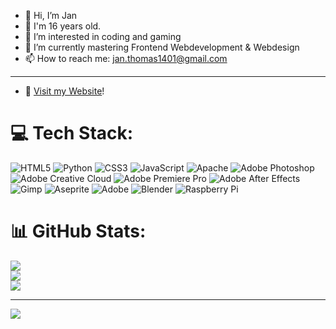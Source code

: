 - 👋 Hi, I’m Jan
- 📅 I'm 16 years old.
- 👀 I’m interested in coding and gaming
- 🌱 I’m currently mastering Frontend Webdevelopment & Webdesign
- 📫 How to reach me: jan.thomas1401@gmail.com
---
- 🛜 <a href="https://www.janthomas.dev">Visit my Website</a>!

# 💻 Tech Stack:
![HTML5](https://img.shields.io/badge/html5-%23E34F26.svg?style=plastic&logo=html5&logoColor=white) ![Python](https://img.shields.io/badge/python-3670A0?style=plastic&logo=python&logoColor=ffdd54) ![CSS3](https://img.shields.io/badge/css3-%231572B6.svg?style=plastic&logo=css3&logoColor=white) ![JavaScript](https://img.shields.io/badge/javascript-%23323330.svg?style=plastic&logo=javascript&logoColor=%23F7DF1E) ![Apache](https://img.shields.io/badge/apache-%23D42029.svg?style=plastic&logo=apache&logoColor=white) ![Adobe Photoshop](https://img.shields.io/badge/adobe%20photoshop-%2331A8FF.svg?style=plastic&logo=adobe%20photoshop&logoColor=white) ![Adobe Creative Cloud](https://img.shields.io/badge/Adobe%20Creative%20Cloud-DA1F26.svg?style=plastic&logo=Adobe%20Creative%20Cloud&logoColor=white) ![Adobe Premiere Pro](https://img.shields.io/badge/Adobe%20Premiere%20Pro-9999FF.svg?style=plastic&logo=Adobe%20Premiere%20Pro&logoColor=white) ![Adobe After Effects](https://img.shields.io/badge/Adobe%20After%20Effects-9999FF.svg?style=plastic&logo=Adobe%20After%20Effects&logoColor=white) ![Gimp](https://img.shields.io/badge/Gimp-657D8B?style=plastic&logo=gimp&logoColor=FFFFFF) ![Aseprite](https://img.shields.io/badge/Aseprite-FFFFFF?style=plastic&logo=Aseprite&logoColor=#7D929E) ![Adobe](https://img.shields.io/badge/adobe-%23FF0000.svg?style=plastic&logo=adobe&logoColor=white) ![Blender](https://img.shields.io/badge/blender-%23F5792A.svg?style=plastic&logo=blender&logoColor=white) ![Raspberry Pi](https://img.shields.io/badge/-RaspberryPi-C51A4A?style=plastic&logo=Raspberry-Pi)
# 📊 GitHub Stats:
![](https://github-readme-stats.vercel.app/api?username=JanT1401&theme=shadow_blue&hide_border=false&include_all_commits=true&count_private=false)<br/>
![](https://github-readme-streak-stats.herokuapp.com/?user=JanT1401&theme=shadow_blue&hide_border=false)<br/>
![](https://github-readme-stats.vercel.app/api/top-langs/?username=JanT1401&theme=shadow_blue&hide_border=false&include_all_commits=true&count_private=false&layout=compact)

---
![](https://visitcount.itsvg.in/api?id=JanT1401&icon=0&color=0)

<!-- Proudly created with GPRM ( https://gprm.itsvg.in ) -->
